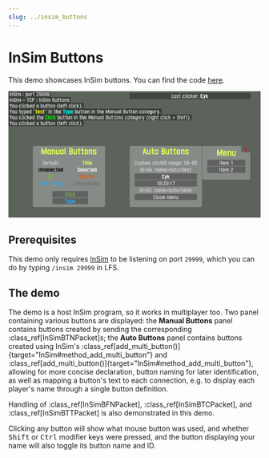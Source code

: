 ```yaml
---
slug: ../insim_buttons
---
```


# InSim Buttons

This demo showcases InSim buttons. You can find the code
[here](https://gitlab.com/godot-insim/godot_insim/-/blob/main/addons/godot_insim/demo/buttons/demo_buttons.gd).

![InSim buttons](./insim_buttons.png)

## Prerequisites

This demo only requires [InSim](/guides/getting_started/insim.md) to be listening on port `29999`,
which you can do by typing `/insim 29999` in LFS.

## The demo

The demo is a host InSim program, so it works in multiplayer too. Two panel containing various
buttons are displayed: the **Manual Buttons** panel contains buttons created by sending the
corresponding :class_ref[InSimBTNPacket]s; the **Auto Buttons** panel
contains buttons created using InSim's :class_ref[add_multi_button()]{target="InSim#method_add_multi_button"}
and :class_ref[add_multi_button()]{target="InSim#method_add_multi_button"}, allowing for more concise
declaration, button naming for later identification, as well as mapping a button's text to each connection,
e.g. to display each player's name through a single button definition.

Handling of :class_ref[InSimBFNPacket], :class_ref[InSimBTCPacket], and :class_ref[InSimBTTPacket]
is also demonstrated in this demo.

Clicking any button will show what mouse button was used, and whether <kbd>Shift</kbd> or
<kbd>Ctrl</kbd> modifier keys were pressed, and the button displaying your name will also
toggle its button name and ID.
